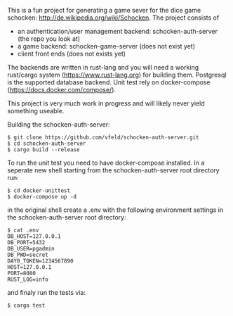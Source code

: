 This is a fun project for generating a game sever for the dice game schocken: http://de.wikipedia.org/wiki/Schocken.
The project consists of 
- an authentication/user management backend: schocken-auth-server (the repo you look at)
- a game backend: schocken-game-server (does not exist yet)
- client front ends (does not exists yet)

The backends are written in rust-lang and you will need a working rust/cargo system (https://www.rust-lang.org) for building them. Postgresql is the supported database backend. Unit test rely on docker-compose (https://docs.docker.com/compose/).

This project is very much work in progress and will likely never yield something useable.

Building the schocken-auth-server:
```
$ git clone https://github.com/vfeld/schocken-auth-server.git
$ cd schocken-auth-server
$ cargo build --release
```

To run the unit test you need to have docker-compose installed.
In a seperate new shell starting from the schocken-auth-server root directory run:
```
$ cd docker-unittest
$ docker-compose up -d 
```
in the original shell create a .env with the following environment settings in the schocken-auth-server root directory:
```
$ cat .env
DB_HOST=127.0.0.1
DB_PORT=5432
DB_USER=pgadmin
DB_PWD=secret
DAY0_TOKEN=1234567890
HOST=127.0.0.1
PORT=8080
RUST_LOG=info
```
and finaly run the tests via:
```
$ cargo test
```